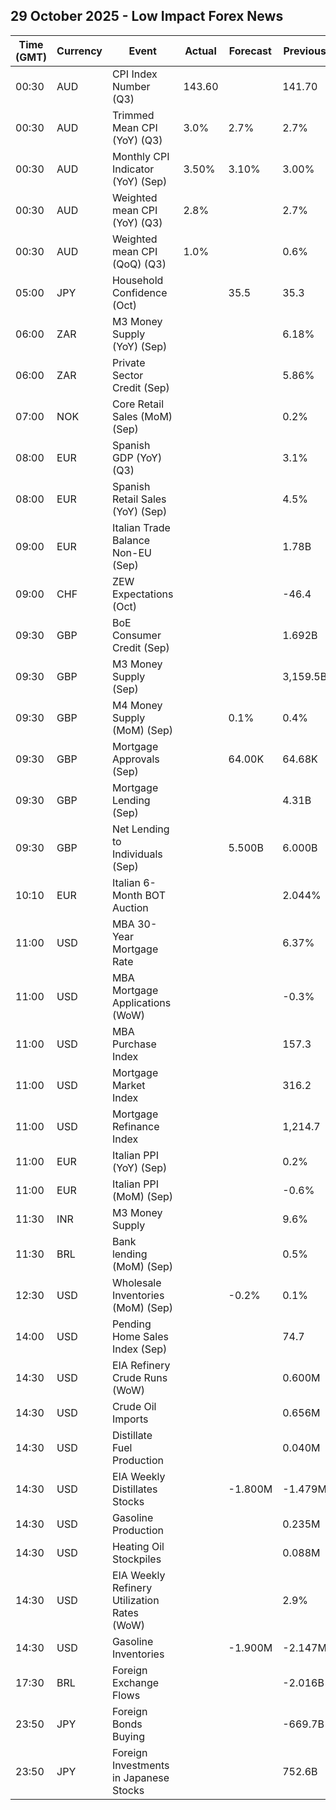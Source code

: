 ## 29 October 2025 - Low Impact Forex News

| Time (GMT) | Currency | Event | Actual | Forecast | Previous |
|------|----------|-------|--------|----------|----------|
| 00:30 | AUD | CPI Index Number (Q3) | 143.60 |  | 141.70 |
| 00:30 | AUD | Trimmed Mean CPI (YoY) (Q3) | 3.0% | 2.7% | 2.7% |
| 00:30 | AUD | Monthly CPI Indicator (YoY) (Sep) | 3.50% | 3.10% | 3.00% |
| 00:30 | AUD | Weighted mean CPI (YoY) (Q3) | 2.8% |  | 2.7% |
| 00:30 | AUD | Weighted mean CPI (QoQ) (Q3) | 1.0% |  | 0.6% |
| 05:00 | JPY | Household Confidence (Oct) |  | 35.5 | 35.3 |
| 06:00 | ZAR | M3 Money Supply (YoY) (Sep) |  |  | 6.18% |
| 06:00 | ZAR | Private Sector Credit (Sep) |  |  | 5.86% |
| 07:00 | NOK | Core Retail Sales (MoM) (Sep) |  |  | 0.2% |
| 08:00 | EUR | Spanish GDP (YoY) (Q3) |  |  | 3.1% |
| 08:00 | EUR | Spanish Retail Sales (YoY) (Sep) |  |  | 4.5% |
| 09:00 | EUR | Italian Trade Balance Non-EU (Sep) |  |  | 1.78B |
| 09:00 | CHF | ZEW Expectations (Oct) |  |  | -46.4 |
| 09:30 | GBP | BoE Consumer Credit (Sep) |  |  | 1.692B |
| 09:30 | GBP | M3 Money Supply (Sep) |  |  | 3,159.5B |
| 09:30 | GBP | M4 Money Supply (MoM) (Sep) |  | 0.1% | 0.4% |
| 09:30 | GBP | Mortgage Approvals (Sep) |  | 64.00K | 64.68K |
| 09:30 | GBP | Mortgage Lending (Sep) |  |  | 4.31B |
| 09:30 | GBP | Net Lending to Individuals (Sep) |  | 5.500B | 6.000B |
| 10:10 | EUR | Italian 6-Month BOT Auction |  |  | 2.044% |
| 11:00 | USD | MBA 30-Year Mortgage Rate |  |  | 6.37% |
| 11:00 | USD | MBA Mortgage Applications (WoW) |  |  | -0.3% |
| 11:00 | USD | MBA Purchase Index |  |  | 157.3 |
| 11:00 | USD | Mortgage Market Index |  |  | 316.2 |
| 11:00 | USD | Mortgage Refinance Index |  |  | 1,214.7 |
| 11:00 | EUR | Italian PPI (YoY) (Sep) |  |  | 0.2% |
| 11:00 | EUR | Italian PPI (MoM) (Sep) |  |  | -0.6% |
| 11:30 | INR | M3 Money Supply |  |  | 9.6% |
| 11:30 | BRL | Bank lending (MoM) (Sep) |  |  | 0.5% |
| 12:30 | USD | Wholesale Inventories (MoM) (Sep) |  | -0.2% | 0.1% |
| 14:00 | USD | Pending Home Sales Index (Sep) |  |  | 74.7 |
| 14:30 | USD | EIA Refinery Crude Runs (WoW) |  |  | 0.600M |
| 14:30 | USD | Crude Oil Imports |  |  | 0.656M |
| 14:30 | USD | Distillate Fuel Production |  |  | 0.040M |
| 14:30 | USD | EIA Weekly Distillates Stocks |  | -1.800M | -1.479M |
| 14:30 | USD | Gasoline Production |  |  | 0.235M |
| 14:30 | USD | Heating Oil Stockpiles |  |  | 0.088M |
| 14:30 | USD | EIA Weekly Refinery Utilization Rates (WoW) |  |  | 2.9% |
| 14:30 | USD | Gasoline Inventories |  | -1.900M | -2.147M |
| 17:30 | BRL | Foreign Exchange Flows |  |  | -2.016B |
| 23:50 | JPY | Foreign Bonds Buying |  |  | -669.7B |
| 23:50 | JPY | Foreign Investments in Japanese Stocks |  |  | 752.6B |

